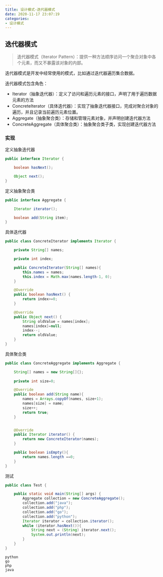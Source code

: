 ```yaml
---
title: 设计模式-迭代器模式
date: 2020-11-17 23:07:19
categories: 
- 设计模式
---
```


## 迭代器模式
> 迭代器模式（Iterator Pattern）：提供一种方法顺序访问一个聚合对象中各个元素，而又不暴露该对象的内部。

迭代器模式是开发中经常使用的模式，比如通过迭代器遍历集合数据。

迭代器模式包含角色：
- Iterator（抽象迭代器）：定义了访问和遍历元素的接口，声明了用于遍历数据元素的方法
- ConcreteIterator（具体迭代器）：实现了抽象迭代器接口，完成对聚合对象的遍历，并且记录当前遍历元素位置。
- Aggregate（抽象聚合类）：存储和管理元素对象，并声明创建迭代器方法
- ConcreteAggregate（具体聚合类）：抽象聚合类子类，实现创建迭代器方法
<!--more-->
### 实现
定义抽象迭代器
```java
public interface Iterator {

    boolean hasNext();

    Object next();
}
```
定义抽象聚合类
```java
public interface Aggregate {

    Iterator iterator();

    boolean add(String item);
}
```
具体迭代器
```java
public class ConcreteIterator implements Iterator {

    private String[] names;

    private int index;

    public ConcreteIterator(String[] names){
        this.names = names;
        this.index = Math.max(names.length-1, 0);
    }

    @Override
    public boolean hasNext() {
        return index>=0;
    }

    @Override
    public Object next() {
        String oldValue = names[index];
        names[index]=null;
        index--;
        return oldValue;
    }
}
```
具体聚合类
```java
public class ConcreteAggregate implements Aggregate {

    String[] names = new String[]{};
    
    private int size=0;

    @Override
    public boolean add(String name){
        names = Arrays.copyOf(names, size+1);
        names[size] = name;
        size++;
        return true;
    }


    @Override
    public Iterator iterator() {
        return new ConcreteIterator(names);
    }

    public boolean isEmpty(){
        return names.length ==0;
    }
}
```
测试
```java
public class Test {

    public static void main(String[] args) {
        Aggregate collection = new ConcreteAggregate();
        collection.add("java");
        collection.add("php");
        collection.add("go");
        collection.add("python");
        Iterator iterator = collection.iterator();
        while (iterator.hasNext()){
            String next = (String) iterator.next();
            System.out.println(next);
        }
    }
}
```
```
python
go
php
java
```

